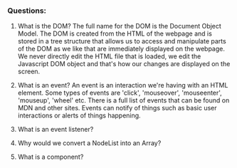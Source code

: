### Questions:
1. What is the DOM?
The full name for the DOM is the Document Object Model. The DOM is created from the HTML of the webpage and is stored in a tree structure that allows us to access and manipulate parts of the DOM as we like that are immediately displayed on the webpage. We never directly edit the HTML file that is loaded, we edit the Javascript DOM object and that's how our changes are displayed on the screen.

2. What is an event?
An event is an interaction we're having with an HTML element. Some types of events are 'click', 'mouseover', 'mouseenter', 'mouseup', 'wheel' etc. There is a full list of events that can be found on MDN and other sites. Events can notify of things such as basic user interactions or alerts of things happening. 

3. What is an event listener?


4. Why would we convert a NodeList into an Array?
5. What is a component? 
